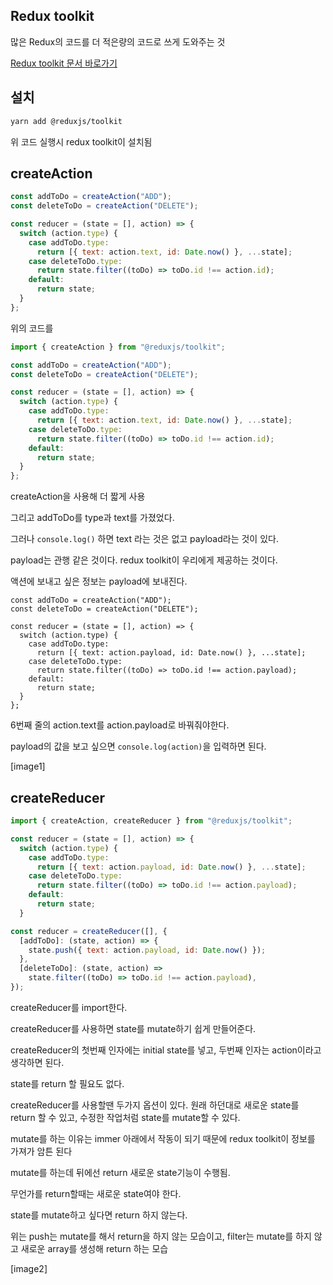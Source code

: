 ## Redux toolkit

많은 Redux의 코드를 더 적은량의 코드로 쓰게 도와주는 것

[Redux toolkit 문서 바로가기](https://redux-toolkit.js.org/introduction/quick-start)

## 설치

```sh
yarn add @reduxjs/toolkit
```

위 코드 실행시 redux toolkit이 설치됨

## createAction

```js
const addToDo = createAction("ADD");
const deleteToDo = createAction("DELETE");

const reducer = (state = [], action) => {
  switch (action.type) {
    case addToDo.type:
      return [{ text: action.text, id: Date.now() }, ...state];
    case deleteToDo.type:
      return state.filter((toDo) => toDo.id !== action.id);
    default:
      return state;
  }
};
```

위의 코드를

```js
import { createAction } from "@reduxjs/toolkit";

const addToDo = createAction("ADD");
const deleteToDo = createAction("DELETE");

const reducer = (state = [], action) => {
  switch (action.type) {
    case addToDo.type:
      return [{ text: action.text, id: Date.now() }, ...state];
    case deleteToDo.type:
      return state.filter((toDo) => toDo.id !== action.id);
    default:
      return state;
  }
};
```

createAction을 사용해 더 짧게 사용

그리고 addToDo를 type과 text를 가졌었다.

그러나 `console.log()` 하면 text 라는 것은 없고 payload라는 것이 있다.

payload는 관행 같은 것이다. redux toolkit이 우리에게 제공하는 것이다.

액션에 보내고 싶은 정보는 payload에 보내진다.

```js(6)
const addToDo = createAction("ADD");
const deleteToDo = createAction("DELETE");

const reducer = (state = [], action) => {
  switch (action.type) {
    case addToDo.type:
      return [{ text: action.payload, id: Date.now() }, ...state];
    case deleteToDo.type:
      return state.filter((toDo) => toDo.id !== action.payload);
    default:
      return state;
  }
};
```

6번째 줄의 action.text를 action.payload로 바꿔줘야한다.

payload의 값을 보고 싶으면 `console.log(action)`을 입력하면 된다.

[image1]

## createReducer

```js
import { createAction, createReducer } from "@reduxjs/toolkit";
```

```js
const reducer = (state = [], action) => {
  switch (action.type) {
    case addToDo.type:
      return [{ text: action.payload, id: Date.now() }, ...state];
    case deleteToDo.type:
      return state.filter((toDo) => toDo.id !== action.payload);
    default:
      return state;
  }
```

```js
const reducer = createReducer([], {
  [addToDo]: (state, action) => {
    state.push({ text: action.payload, id: Date.now() });
  },
  [deleteToDo]: (state, action) =>
    state.filter((toDo) => toDo.id !== action.payload),
});
```

createReducer를 import한다.

createReducer를 사용하면 state를 mutate하기 쉽게 만들어준다.

createReducer의 첫번째 인자에는 initial state를 넣고, 두번째 인자는 action이라고 생각하면 된다.

state를 return 할 필요도 없다.

createReducer를 사용할땐 두가지 옵션이 있다. 원래 하던대로 새로운 state를 return 할 수 있고, 수정한 작업처럼 state를 mutate할 수 있다.

mutate를 하는 이유는 immer 아래에서 작동이 되기 때문에 redux toolkit이 정보를 가져가 암튼 된다

mutate를 하는데 뒤에선 return 새로운 state기능이 수행됨.

무언가를 return할때는 새로운 state여야 한다.

state를 mutate하고 싶다면 return 하지 않는다.

위는 push는 mutate를 해서 return을 하지 않는 모습이고, filter는 mutate를 하지 않고 새로운 array를 생성해 return 하는 모습

[image2]
